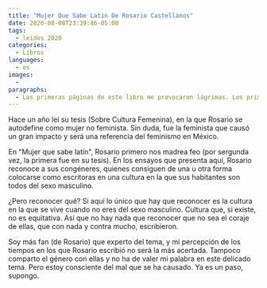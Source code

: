 ```yaml
---
title: "Mujer Que Sabe Latin De Rosario Castellanos"
date: 2020-08-08T23:39:46-05:00
tags:
  - leidos 2020
categories:
  - Libros
languages:
  - es
images:
  -
paragraphs:
  - Las primeras páginas de este libro me provocaron lágrimas. Los primeros ensayos del libro son la bofetada más dolorosa que me han dado, sí que dolió, ese dolor que hace un nudo en la garganta, que no te deja hablar y sientes que te asfixia.
---
```


Hace un año leí su tesis (Sobre Cultura Femenina), en la que Rosario se autodefine como mujer no feminista. Sin duda, fue la feminista que causó un gran impacto y será una referencia del feminismo en México.

En "Mujer que sabe latín", Rosario primero nos madrea feo (por sergunda vez, la primera fue en su tesis). En los ensayos que presenta aquí, Rosario reconoce a sus congéneres, quienes consiguen de una u otra forma colocarse como escritoras en una cultura en la que sus habitantes son todos del sexo masculino.

¿Pero reconocer qué? Si aquí lo único que hay que reconocer es la cultura en la que se vive cuando no eres del sexo masculino. Cultura que, si existe, no es equitativa. Así que no hay nada que reconocer que no sea el coraje de ellas, que con nada y contra mucho, escribieron.

Soy más fan (de Rosario) que experto del tema, y mi percepción de los tiempos en los que Rosario escribió no será la más acertada. Tampoco comparto el género con ellas y no ha de valer mi palabra en este delicado tema. Pero estoy consciente del mal que se ha causado. Ya es un paso, supongo.
